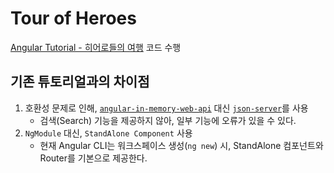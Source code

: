 # Tour of Heroes
[Angular Tutorial - 히어로들의 여행](https://www.angular.kr/tutorial/tour-of-heroes/toh-pt6) 코드 수행

## 기존 튜토리얼과의 차이점
1. 호환성 문제로 인해, [`angular-in-memory-web-api`](https://www.npmjs.com/package/angular-in-memory-web-api) 대신 [`json-server`](https://www.npmjs.com/package/json-server)를 사용
    - 검색(Search) 기능을 제공하지 않아, 일부 기능에 오류가 있을 수 있다.
2. `NgModule` 대신, `StandAlone Component` 사용
    - 현재 Angular CLI는 워크스페이스 생성(`ng new`) 시, StandAlone 컴포넌트와 Router를  기본으로 제공한다.
